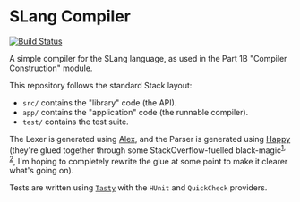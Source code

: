 # SLang Compiler

[![Build Status](https://travis-ci.org/hnefatl/slang-compiler.svg?branch=master)](https://travis-ci.org/hnefatl/slang-compiler)

A simple compiler for the SLang language, as used in the Part 1B "Compiler Construction" module.

This repository follows the standard Stack layout:

- `src/` contains the "library" code (the API).
- `app/` contains the "application" code (the runnable compiler).
- `test/` contains the test suite.

The Lexer is generated using [Alex](https://www.haskell.org/alex/), and the Parser is generated using [Happy](https://www.haskell.org/happy/) (they're glued together through some StackOverflow-fuelled black-magic<sup>[1](https://stackoverflow.com/questions/20315739/how-to-use-an-alex-monadic-lexer-with-happy), [2](https://stackoverflow.com/questions/31996489/what-causes-happy-to-throw-a-parse-error)</sup>, I'm hoping to completely rewrite the glue at some point to make it clearer what's going on).

Tests are written using [`Tasty`](https://github.com/feuerbach/tasty) with the `HUnit` and `QuickCheck` providers.